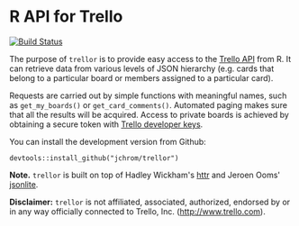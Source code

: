 # R API for Trello

[![Build Status](https://travis-ci.org/jchrom/trellor.svg?branch=master)](https://travis-ci.org/jchrom/trellor)

The purpose of `trellor` is to provide easy access to the [Trello API](https://developers.trello.com/) from R. It can retrieve data from various levels of JSON hierarchy (e.g. cards that belong to a particular board or members assigned to a particular card).

Requests are carried out by simple functions with meaningful names, such as `get_my_boards()` or `get_card_comments()`. Automated paging makes sure that all the results will be acquired. Access to private boards is achieved by obtaining a secure token with [Trello developer keys](https://developers.trello.com/get-started/start-building#connect).

You can install the development version from Github:

```{r, eval=FALSE, include=TRUE}
devtools::install_github("jchrom/trellor")
```

**Note.** `trellor` is built on top of Hadley Wickham's [httr](https://cran.r-project.org/package=httr) and Jeroen Ooms' [jsonlite](https://cran.r-project.org/package=jsonlite).

**Disclaimer:** `trellor` is not affiliated, associated, authorized, endorsed by or in any way officially connected to Trello, Inc. (<http://www.trello.com>).
